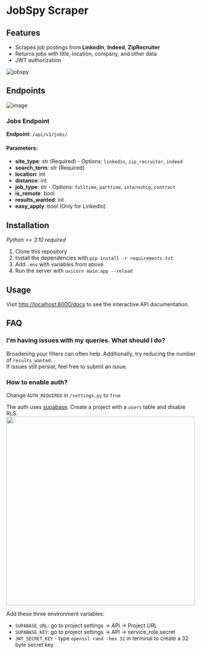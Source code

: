 # JobSpy Scraper

## Features

- Scrapes job postings from **LinkedIn**, **Indeed**, **ZipRecruiter**
- Returns jobs with title, location, company, and other data
- JWT authorization
  
![jobspy](https://github.com/cullenwatson/jobspy/assets/78247585/a0dd2154-2ab8-4378-a44e-9d7c51db1293)

## Endpoints
![image](https://github.com/JobSpy-ai/backend/assets/78247585/dd619564-d7cb-4a93-8937-33e0beb0fb6a)

### Jobs Endpoint

**Endpoint**: `/api/v1/jobs/`

#### Parameters:
- **site_type**: str (Required) - Options: `linkedin`, `zip_recruiter`, `indeed`
- **search_term**: str (Required)
- **location**: int
- **distance**: int
- **job_type**: str - Options: `fulltime`, `parttime`, `internship`, `contract`
- **is_remote**: bool
- **results_wanted**: int
- **easy_apply**: bool (Only for LinkedIn)

## Installation
_Python >= 3.10 required_  
1. Clone this repository
2. Install the dependencies with `pip install -r requirements.txt`
3. Add `.env` with variables from above
4. Run the server with `uvicorn main:app --reload`

## Usage

Visit [http://localhost:8000/docs](http://localhost:8000/docs) to see the interactive API documentation.

## FAQ

### I'm having issues with my queries. What should I do?

Broadening your filters can often help. Additionally, try reducing the number of `results_wanted`.  
If issues still persist, feel free to submit an issue.

### How to enable auth?

Change `AUTH_REQUIRED` in `/settings.py` to `True`

The auth uses [supabase](https://supabase.com). Create a project with a `users` table and disable RLS.
<img src="https://github.com/JobSpy-ai/backend/assets/78247585/d6ebf4f3-962f-4a91-b484-d610bd3f15fc" width="500">

Add these three environment variables:

- `SUPABASE_URL`: go to project settings -> API -> Project URL  
- `SUPABASE_KEY`: go to project settings -> API -> service_role secret
- `JWT_SECRET_KEY` - type `openssl rand -hex 32` in terminal to create a 32 byte secret key
